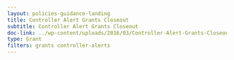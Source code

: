 ```yaml
---
layout: policies-guidance-landing
title: Controller Alert Grants Closeout
subtitle: Controller Alert Grants Closeout
doc-link: ../wp-content/uploads/2016/03/Controller-Alert-Grants-Closeout-7.24.12.docx
type: Grant
filters: grants controller-alerts
---
```


<a href="{{ site.baseurl }}/wp-content/uploads/2016/03/Controller-Alert-Grants-Closeout-7.24.12.docx"></a>
